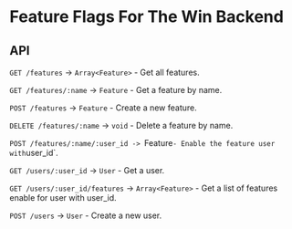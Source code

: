 # Feature Flags For The Win Backend

## API

`GET /features` -> `Array<Feature>` - Get all features.

`GET /features/:name` -> `Feature` - Get a feature by name.

`POST /features` -> `Feature` - Create a new feature.

`DELETE /features/:name` -> `void` - Delete a feature by name.

`POST /features/:name/:user_id -> `Feature` - Enable the feature user with `user_id`.

`GET /users/:user_id` -> `User` - Get a user.

`GET /users/:user_id/features` -> `Array<Feature>` - Get a list of features enable for user with user_id.

`POST /users` -> `User` - Create a new user.
